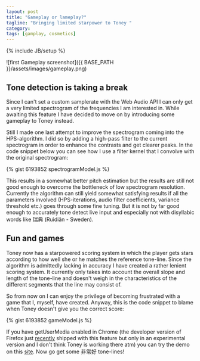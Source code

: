 ```yaml
---
layout: post
title: "Gameplay or lameplay?"
tagline: "Bringing limited starpower to Toney "
category: 
tags: [gamplay, cosmetics]
---
```

{% include JB/setup %}

![first Gameplay screenshot]({{ BASE_PATH }}/assets/images/gameplay.png)

Tone detection is taking a break
-------------------------------

Since I can't set a custom samplerate with the Web Audio API I can only get a very limited spectrogram of the frequencies I am interested in. While awaiting this feature I have decided to move on by introducing some gameplay to Toney instead. 

Still I made one last attempt to improve the spectrogram coming into the HPS-algorithm. I did so by adding a high-pass filter to the current spectrogram in order to enhance the contrasts and get clearer peaks. In the code snippet below you can see how I use a filter kernel that I convolve with the original spectrogram:
	
{% gist 6193852 spectrogramModel.js %}

This results in a somewhat better pitch estimation but the results are still not good enough to overcome the bottleneck of low spectrogram resolution. Currently the algorithm can still yield somewhat satisfying results if all the parameters involved (HPS-iterations, audio filter coefficients, variance threshold etc.) goes through some fine tuning. But it is not by far good enough to accurately tone detect live input and especially not with disyllabic words like 瑞典 (Ruìdiǎn - Sweden).

Fun and games
-------------

Toney now has a starpowered scoring system in which the player gets stars according to how well she or he matches the reference tone-line. Since the algorithm is admittedly lacking in accuracy I have created a rather lenient scoring system. It currently only takes into account the overall slope and length of the tone-line and doesn't weigh in the characteristics of the different segments that the line may consist of. 

So from now on I can enjoy the privilege of becoming frustrated with a game that I, myself, have created. Anyway, this is the code snippet to blame when Toney doesn't give you the correct score:

{% gist 6193852 gameModel.js %}

If you have getUserMedia enabled in Chrome (the developer version of Firefox just [recently](https://hacks.mozilla.org/2012/07/getusermedia-is-ready-to-roll/) shipped with this feature but only in an experimental version and I don't think Toney is working there atm) you can try the demo on this [site](http://biggestt.github.io/toney/demo.html). Now go get some 非常好 tone-lines!



